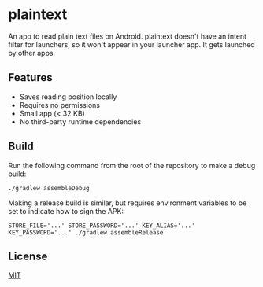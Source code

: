 # plaintext

An app to read plain text files on Android. plaintext doesn't have an intent
filter for launchers, so it won't appear in your launcher app. It gets launched
by other apps.

## Features

- Saves reading position locally
- Requires no permissions
- Small app (< 32 KB)
- No third-party runtime dependencies

## Build

Run the following command from the root of the repository to make a debug
build:

```shell
./gradlew assembleDebug
```

Making a release build is similar, but requires environment variables to be set
to indicate how to sign the APK:

```shell
STORE_FILE='...' STORE_PASSWORD='...' KEY_ALIAS='...' KEY_PASSWORD='...' ./gradlew assembleRelease
```

## License

[MIT](LICENSE)
